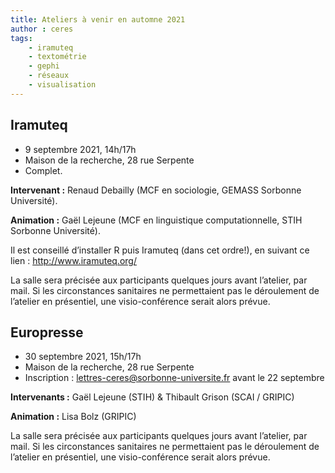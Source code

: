 ```yaml
---
title: Ateliers à venir en automne 2021
author : ceres
tags:
    - iramuteq
    - textométrie
    - gephi
    - réseaux
    - visualisation
---
```


## Iramuteq

- 9 septembre 2021, 14h/17h
- Maison de la recherche, 28 rue Serpente
- Complet.

**Intervenant :** Renaud Debailly (MCF en sociologie, GEMASS Sorbonne Université).

**Animation :** Gaël Lejeune (MCF en linguistique computationnelle, STIH Sorbonne Université).

Il est conseillé d’installer R puis Iramuteq (dans cet ordre!), en suivant ce lien : http://www.iramuteq.org/

La salle sera précisée aux participants quelques jours avant l’atelier, par mail. Si les circonstances sanitaires ne permettaient pas le déroulement de l’atelier en présentiel, une visio-conférence serait alors prévue.

## Europresse

- 30 septembre 2021, 15h/17h
- Maison de la recherche, 28 rue Serpente
- Inscription : [lettres-ceres@sorbonne-universite.fr](mailto:lettres-ceres@sorbonne-universite.fr) avant le 22 septembre

**Intervenants :** Gaël Lejeune (STIH) & Thibault Grison (SCAI / GRIPIC)

**Animation :** Lisa Bolz (GRIPIC)

La salle sera précisée aux participants quelques jours avant l’atelier, par mail. Si les circonstances sanitaires ne permettaient pas le déroulement de l’atelier en présentiel, une visio-conférence serait alors prévue.
